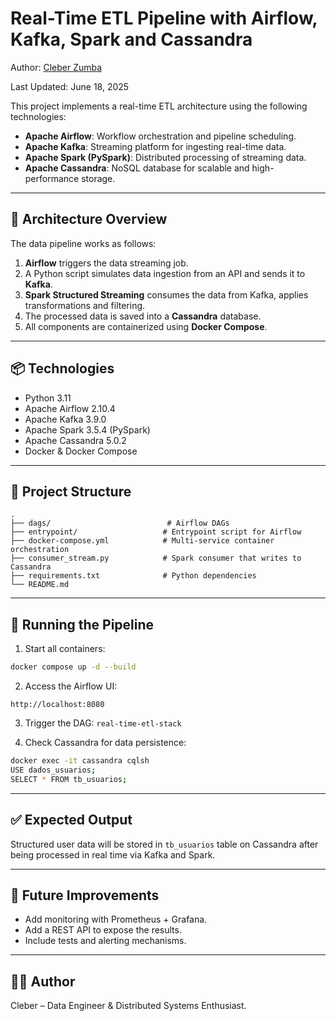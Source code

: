 # Real-Time ETL Pipeline with Airflow, Kafka, Spark and Cassandra

Author: [Cleber Zumba](https://github.com/cleberzumba)

Last Updated: June 18, 2025

This project implements a real-time ETL architecture using the following technologies:

- **Apache Airflow**: Workflow orchestration and pipeline scheduling.
- **Apache Kafka**: Streaming platform for ingesting real-time data.
- **Apache Spark (PySpark)**: Distributed processing of streaming data.
- **Apache Cassandra**: NoSQL database for scalable and high-performance storage.

---

## 🚀 Architecture Overview

The data pipeline works as follows:

1. **Airflow** triggers the data streaming job.
2. A Python script simulates data ingestion from an API and sends it to **Kafka**.
3. **Spark Structured Streaming** consumes the data from Kafka, applies transformations and filtering.
4. The processed data is saved into a **Cassandra** database.
5. All components are containerized using **Docker Compose**.

---

## 📦 Technologies

- Python 3.11
- Apache Airflow 2.10.4
- Apache Kafka 3.9.0
- Apache Spark 3.5.4 (PySpark)
- Apache Cassandra 5.0.2
- Docker & Docker Compose

---

## 📁 Project Structure

```
.
├── dags/                          # Airflow DAGs
├── entrypoint/                   # Entrypoint script for Airflow
├── docker-compose.yml            # Multi-service container orchestration
├── consumer_stream.py            # Spark consumer that writes to Cassandra
├── requirements.txt              # Python dependencies
└── README.md
```

---

## 🧪 Running the Pipeline

1. Start all containers:

```bash
docker compose up -d --build
```

2. Access the Airflow UI:

```
http://localhost:8080
```

3. Trigger the DAG: `real-time-etl-stack`

4. Check Cassandra for data persistence:

```bash
docker exec -it cassandra cqlsh
USE dados_usuarios;
SELECT * FROM tb_usuarios;
```

---

## ✅ Expected Output

Structured user data will be stored in `tb_usuarios` table on Cassandra after being processed in real time via Kafka and Spark.

---

## 📌 Future Improvements

- Add monitoring with Prometheus + Grafana.
- Add a REST API to expose the results.
- Include tests and alerting mechanisms.

---

## 🧑‍💻 Author

Cleber – Data Engineer & Distributed Systems Enthusiast.

